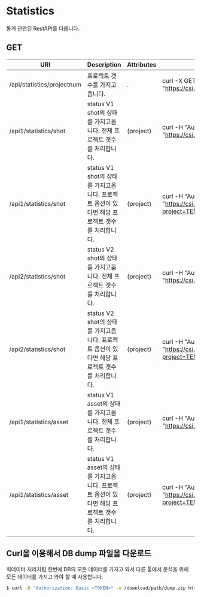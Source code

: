 # Statistics

통계 관련된 RestAPI를 다룹니다.

## GET

| URI | Description | Attributes | Curl Example |
| --- | --- | --- | --- |
| /api/statistics/projectnum | 프로젝트 갯수를 가지고 옵니다. | . | curl -X GET -H "Authorization: Basic <TOKEN>" "https://csi.lazypic.com/api/statistics/projectnum"
| /api1/statistics/shot | status V1 shot의 샹태를 가지고옵니다. 전체 프로젝트 갯수를 처리합니다. | (project) | curl -H "Authorization: Basic <TOKEN>" "https://csi.lazypic.com/api1/statistics/shot"
| /api1/statistics/shot | status V1 shot의 샹태를 가지고옵니다. 프로젝트 옵션이 있다면 해당 프로젝트 갯수를 처리합니다. | (project) | curl -H "Authorization: Basic <TOKEN>" "https://csi.lazypic.com/api1/statistics/shot?project=TEMP"
| /api2/statistics/shot | status V2 shot의 샹태를 가지고옵니다. 전체 프로젝트 갯수를 처리합니다. | (project) | curl -H "Authorization: Basic <TOKEN>" "https://csi.lazypic.com/api2/statistics/shot"
| /api2/statistics/shot | status V2 shot의 샹태를 가지고옵니다. 프로젝트 옵션이 있다면 해당 프로젝트 갯수를 처리합니다. | (project) | curl -H "Authorization: Basic <TOKEN>" "https://csi.lazypic.com/api2/statistics/shot?project=TEMP"
| /api1/statistics/asset | status V1 asset의 샹태를 가지고옵니다. 전체 프로젝트 갯수를 처리합니다. | (project) | curl -H "Authorization: Basic <TOKEN>" "https://csi.lazypic.com/api1/statistics/asset"
| /api1/statistics/asset | status V1 asset의 샹태를 가지고옵니다. 프로젝트 옵션이 있다면 해당 프로젝트 갯수를 처리합니다. | (project) | curl -H "Authorization: Basic <TOKEN>" "https://csi.lazypic.com/api1/statistics/asset?project=TEMP"


## Curl을 이용해서 DB dump 파일을 다운로드

빅데이터 처리처럼 한번에 DB의 모든 데이터를 가지고 와서 다른 툴에서 분석을 위해 모든 데이터를 가지고 와야 할 때 사용합니다.

```bash
$ curl -H "Authorization: Basic <TOKEN>" -o /download/path/dump.zip https://csi.lazypic.com/export-dump-project
```
